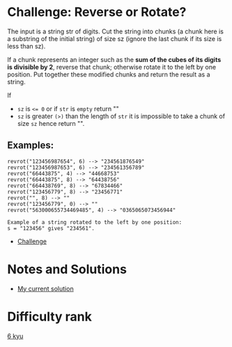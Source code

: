 # Challenge: Reverse or Rotate?

The input is a string str of digits. Cut the string into chunks (a chunk here is a substring of the initial string) of size sz (ignore the last chunk if its size is less than sz).

If a chunk represents an integer such as the <b>sum of the cubes of its digits is divisible by 2</b>, reverse that chunk; otherwise rotate it to the left by one position. Put together these modified chunks and return the result as a string.

If

- `sz` is `<= 0` or if `str` is `empty` return ""
- `sz` is greater `(>)` than the length of `str` it is impossible to take a chunk of size `sz` hence return "".

## Examples:

```
revrot("123456987654", 6) --> "234561876549"
revrot("123456987653", 6) --> "234561356789"
revrot("66443875", 4) --> "44668753"
revrot("66443875", 8) --> "64438756"
revrot("664438769", 8) --> "67834466"
revrot("123456779", 8) --> "23456771"
revrot("", 8) --> ""
revrot("123456779", 0) --> ""
revrot("563000655734469485", 4) --> "0365065073456944"
```

```
Example of a string rotated to the left by one position:
s = "123456" gives "234561".
```

- [Challenge](https://www.codewars.com/kata/56b5afb4ed1f6d5fb0000991)

# Notes and Solutions

- [My current solution](solution.java)

# Difficulty rank

[6 kyu](https://docs.codewars.com/gamification/ranks)
